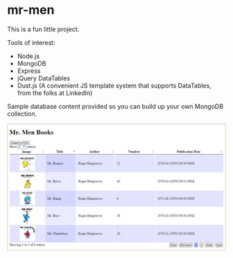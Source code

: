 mr-men
======

This is a fun little project.

Tools of interest:
 - Node.js
 - MongoDB
 - Express
 - jQuery DataTables
 - Dust.js (A convenient JS template system that supports DataTables, from the folks at LinkedIn)

 Sample database content provided so you can build up your own MongoDB collection.

 ![Sample Output](./mrMenScreenShot.jpg)
